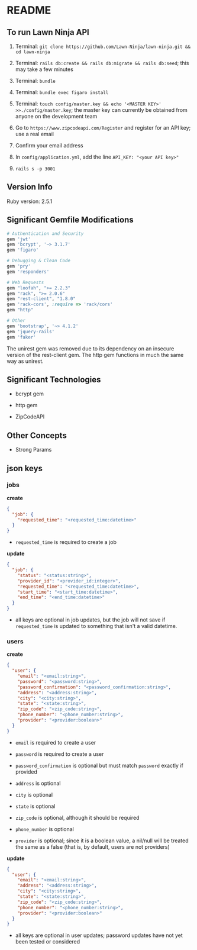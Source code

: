 # README

## To run Lawn Ninja API

1) Terminal: `git clone https://github.com/Lawn-Ninja/lawn-ninja.git && cd lawn-ninja`

2) Terminal: `rails db:create && rails db:migrate && rails db:seed`; this may take a few minutes

3) Terminal: `bundle`

4) Terminal: `bundle exec figaro install`

5) Terminal: `touch config/master.key && echo '<MASTER KEY>' >>./config/master.key`; the master key can currently be obtained from anyone on the development team

6) Go to `https://www.zipcodeapi.com/Register` and register for an API key; use a real email

7) Confirm your email address

8) In `config/application.yml`, add the line `API_KEY: "<your API key>"`

9) `rails s -p 3001`


## Version Info

Ruby version: 2.5.1


## Significant Gemfile Modifications
```ruby
# Authentication and Security
gem 'jwt'
gem 'bcrypt', '~> 3.1.7'
gem 'figaro'

# Debugging & Clean Code
gem 'pry'
gem 'responders'

# Web Requests
gem "loofah", ">= 2.2.3"
gem "rack", ">= 2.0.6"
gem "rest-client", "1.8.0"
gem 'rack-cors', :require => 'rack/cors'
gem "http"

# Other
gem 'bootstrap', '~> 4.1.2'
gem 'jquery-rails'
gem 'faker'
```

The unirest gem was removed due to its dependency on an insecure version of the rest-client gem. The http gem functions in much the same way as unirest.


## Significant Technologies

* bcrypt gem

* http gem

* ZipCodeAPI


## Other Concepts

* Strong Params


## json keys

### jobs

**create**

```json
{
  "job": {
    "requested_time": "<requested_time:datetime>"
  }
}
```

* `requested_time` is required to create a job

**update**

```json
{
  "job": {
    "status": "<status:string>",
    "provider_id": "<provider_id:integer>",
    "requested_time": "<requested_time:datetime>",
    "start_time": "<start_time:datetime>",
    "end_time": "<end_time:datetime>"
  }
}
```

* all keys are optional in job updates, but the job will not save if `requested_time` is updated to something that isn't a valid datetime.

### users

**create**

```json
{
  "user": {
    "email": "<email:string>",
    "password": "<password:string>",
    "password_confirmation": "<password_confirmation:string>",
    "address": "<address:string>",
    "city": "<city:string>",
    "state": "<state:string>",
    "zip_code": "<zip_code:string>",
    "phone_number": "<phone_number:string>",
    "provider": "<provider:boolean>"
  }
}
```

* `email` is required to create a user

* `password` is required to create a user

* `password_confirmation` is optional but must match `password` exactly if provided

* `address` is optional

* `city` is optional

* `state` is optional

* `zip_code` is optional, although it should be required

* `phone_number` is optional

* `provider` is optional; since it is a boolean value, a nil/null will be treated the same as a false (that is, by default, users are not providers)

**update**

```json
{
  "user": {
    "email": "<email:string>",
    "address": "<address:string>",
    "city": "<city:string>",
    "state": "<state:string>",
    "zip_code": "<zip_code:string>",
    "phone_number": "<phone_number:string>",
    "provider": "<provider:boolean>"
  }
}
```

* all keys are optional in user updates; password updates have not yet been tested or considered